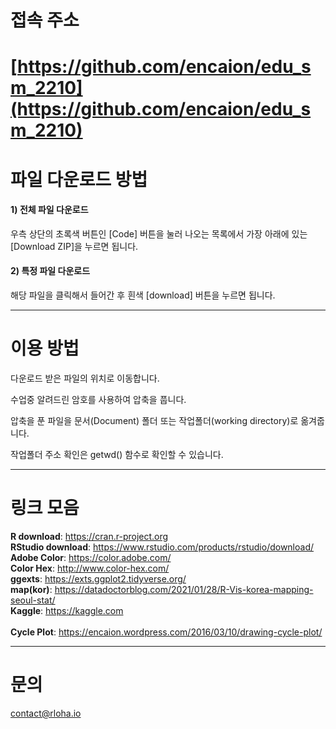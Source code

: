 # 접속 주소
# [https://github.com/encaion/edu_sm_2210](https://github.com/encaion/edu_sm_2210)

# 파일 다운로드 방법

#### 1) 전체 파일 다운로드 
우측 상단의 초록색 버튼인 [Code] 버튼을 눌러 나오는 목록에서 가장 아래에 있는 [Download ZIP]을 누르면 됩니다.

#### 2) 특정 파일 다운로드
해당 파일을 클릭해서 들어간 후 흰색 [download] 버튼을 누르면 됩니다.

---------
# 이용 방법

다운로드 받은 파일의 위치로 이동합니다.

수업중 알려드린 암호를 사용하여 압축을 풉니다.

압축을 푼 파일을 문서(Document) 폴더 또는 작업폴더(working directory)로 옮겨줍니다.

작업폴더 주소 확인은 getwd() 함수로 확인할 수 있습니다.
<br>

---------
# 링크 모음
<b>R download</b>: https://cran.r-project.org <br>
<b>RStudio download</b>: https://www.rstudio.com/products/rstudio/download/ <br>
<b>Adobe Color</b>: https://color.adobe.com/ <br>
<b>Color Hex</b>: http://www.color-hex.com/ <br>
<b>ggexts</b>: https://exts.ggplot2.tidyverse.org/ <br>
<b>map(kor)</b>: https://datadoctorblog.com/2021/01/28/R-Vis-korea-mapping-seoul-stat/<br>
<b>Kaggle</b>: https://kaggle.com <br>
<br>
<b>Cycle Plot</b>: https://encaion.wordpress.com/2016/03/10/drawing-cycle-plot/


---------
# 문의
contact@rloha.io

